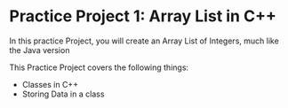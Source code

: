 # Practice Project 1: Array List in C++

In this practice Project, you will create an Array List of Integers, much like the Java version

This Practice Project covers the following things:
* Classes in C++
* Storing Data in a class